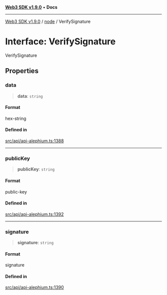 [**Web3 SDK v1.9.0**](../../../README.md) • **Docs**

***

[Web3 SDK v1.9.0](../../../globals.md) / [node](../README.md) / VerifySignature

# Interface: VerifySignature

VerifySignature

## Properties

### data

> **data**: `string`

#### Format

hex-string

#### Defined in

[src/api/api-alephium.ts:1388](https://github.com/Mystic-Nayy/alephium-web3/blob/c1afd789a197ce5fe21f08c2965942090157c33d/packages/web3/src/api/api-alephium.ts#L1388)

***

### publicKey

> **publicKey**: `string`

#### Format

public-key

#### Defined in

[src/api/api-alephium.ts:1392](https://github.com/Mystic-Nayy/alephium-web3/blob/c1afd789a197ce5fe21f08c2965942090157c33d/packages/web3/src/api/api-alephium.ts#L1392)

***

### signature

> **signature**: `string`

#### Format

signature

#### Defined in

[src/api/api-alephium.ts:1390](https://github.com/Mystic-Nayy/alephium-web3/blob/c1afd789a197ce5fe21f08c2965942090157c33d/packages/web3/src/api/api-alephium.ts#L1390)
